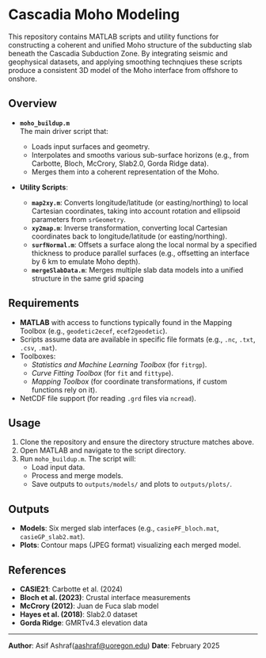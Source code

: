 # Cascadia Moho Modeling

This repository contains MATLAB scripts and utility functions for constructing a coherent and unified Moho structure of the subducting slab beneath the Cascadia Subduction Zone. By integrating seismic and geophysical datasets, and applying smoothing technqiues these scripts produce a consistent 3D model of the Moho interface from offshore to onshore.

## Overview

- **`moho_buildup.m`**  
  The main driver script that:
  - Loads input surfaces and geometry.
  - Interpolates and smooths various sub-surface horizons (e.g., from Carbotte, Bloch, McCrory, Slab2.0, Gorda Ridge data).
  - Merges them into a coherent representation of the Moho.

- **Utility Scripts**:
  - **`map2xy.m`**: Converts longitude/latitude (or easting/northing) to local Cartesian coordinates, taking into account rotation and ellipsoid parameters from `srGeometry`.
  - **`xy2map.m`**: Inverse transformation, converting local Cartesian coordinates back to longitude/latitude (or easting/northing).
  - **`surfNormal.m`**: Offsets a surface along the local normal by a specified thickness to produce parallel surfaces (e.g., offsetting an interface by 6 km to emulate Moho depth).
  - **`mergeSlabData.m`**: Merges multiple slab data models into a unified structure in the same grid spacing

## Requirements

- **MATLAB** with access to functions typically found in the Mapping Toolbox (e.g., `geodetic2ecef`, `ecef2geodetic`).
- Scripts assume data are available in specific file formats (e.g., `.nc`, `.txt`, `.csv`, `.mat`).
- Toolboxes:
  - *Statistics and Machine Learning Toolbox* (for `fitrgp`).
  - *Curve Fitting Toolbox* (for `fit` and `fittype`).
  - *Mapping Toolbox* (for coordinate transformations, if custom functions rely on it).
- NetCDF file support (for reading `.grd` files via `ncread`).

## Usage
1. Clone the repository and ensure the directory structure matches above.
2. Open MATLAB and navigate to the script directory.
3. Run `moho_buildup.m`. The script will:
   - Load input data.
   - Process and merge models.
   - Save outputs to `outputs/models/` and plots to `outputs/plots/`.

## Outputs
- **Models**: Six merged slab interfaces (e.g., `casiePF_bloch.mat`, `casieGP_slab2.mat`).
- **Plots**: Contour maps (JPEG format) visualizing each merged model.

## References
- **CASIE21**: Carbotte et al. (2024)
- **Bloch et al. (2023)**: Crustal interface measurements
- **McCrory (2012)**: Juan de Fuca slab model
- **Hayes et al. (2018)**: Slab2.0 dataset
- **Gorda Ridge**: GMRTv4.3 elevation data

---

**Author**: Asif Ashraf(aashraf@uoregon.edu)
**Date**: February 2025  